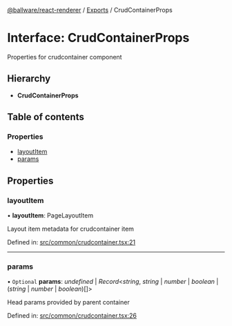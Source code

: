 [@ballware/react-renderer](../README.md) / [Exports](../modules.md) / CrudContainerProps

# Interface: CrudContainerProps

Properties for crudcontainer component

## Hierarchy

* **CrudContainerProps**

## Table of contents

### Properties

- [layoutItem](crudcontainerprops.md#layoutitem)
- [params](crudcontainerprops.md#params)

## Properties

### layoutItem

• **layoutItem**: PageLayoutItem

Layout item metadata for crudcontainer item

Defined in: [src/common/crudcontainer.tsx:21](https://github.com/frankball/ballware-react-renderer/blob/762165e/src/common/crudcontainer.tsx#L21)

___

### params

• `Optional` **params**: *undefined* \| *Record*<*string*, *string* \| *number* \| *boolean* \| (*string* \| *number* \| *boolean*)[]\>

Head params provided by parent container

Defined in: [src/common/crudcontainer.tsx:26](https://github.com/frankball/ballware-react-renderer/blob/762165e/src/common/crudcontainer.tsx#L26)
